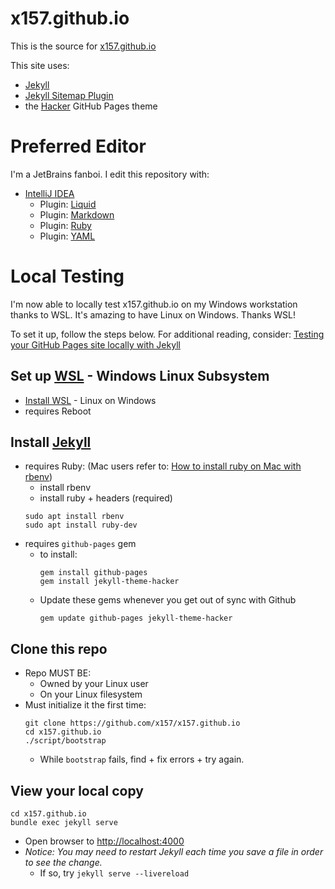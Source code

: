 # x157.github.io

This is the source for [x157.github.io](https://x157.github.io)

This site uses:

- [Jekyll](https://jekyllrb.com/)
- [Jekyll Sitemap Plugin](https://github.com/jekyll/jekyll-sitemap)
- the [Hacker](https://github.com/pages-themes/hacker) GitHub Pages theme


# Preferred Editor

I'm a JetBrains fanboi.  I edit this repository with:

- [IntelliJ IDEA](https://www.jetbrains.com/idea/)
  - Plugin: [Liquid](https://plugins.jetbrains.com/plugin/14388-liquid)
  - Plugin: [Markdown](https://plugins.jetbrains.com/plugin/7793-markdown)
  - Plugin: [Ruby](https://plugins.jetbrains.com/plugin/1293-ruby)
  - Plugin: [YAML](https://plugins.jetbrains.com/plugin/13126-yaml)

# Local Testing

I'm now able to locally test x157.github.io on my Windows workstation thanks to WSL.  It's amazing to have Linux on Windows.  Thanks WSL!

To set it up, follow the steps below.  For additional reading, consider: [Testing your GitHub Pages site locally with Jekyll](https://docs.github.com/en/pages/setting-up-a-github-pages-site-with-jekyll/testing-your-github-pages-site-locally-with-jekyll)


## Set up [WSL](https://docs.microsoft.com/en-us/windows/wsl/setup/environment) - Windows Linux Subsystem
- [Install WSL](https://docs.microsoft.com/en-us/windows/wsl/setup/environment) - Linux on Windows
- requires Reboot

## Install [Jekyll](https://jekyllrb.com/docs/)
- requires Ruby: (Mac users refer to: [How to install ruby on Mac with rbenv](https://www.google.com/search?q=how+to+install+ruby+on+mac+with+rbenv))
  - install rbenv
  - install ruby + headers (required)
  ```shell
  sudo apt install rbenv
  sudo apt install ruby-dev
  ```
- requires `github-pages` gem
  - to install:
    ```shell
    gem install github-pages
    gem install jekyll-theme-hacker
    ```
  - Update these gems whenever you get out of sync with Github
    ```shell
    gem update github-pages jekyll-theme-hacker
    ```

## Clone this repo
- Repo MUST BE:
  - Owned by your Linux user
  - On your Linux filesystem
- Must initialize it the first time:
  ```shell
  git clone https://github.com/x157/x157.github.io
  cd x157.github.io
  ./script/bootstrap
  ```
  - While `bootstrap` fails, find + fix errors + try again.

## View your local copy
```shell
cd x157.github.io
bundle exec jekyll serve
```
- Open browser to [http://localhost:4000](http://localhost:4000)
- *Notice: You may need to restart Jekyll each time you save a file in order to see the change.*
  - If so, try `jekyll serve --livereload`
